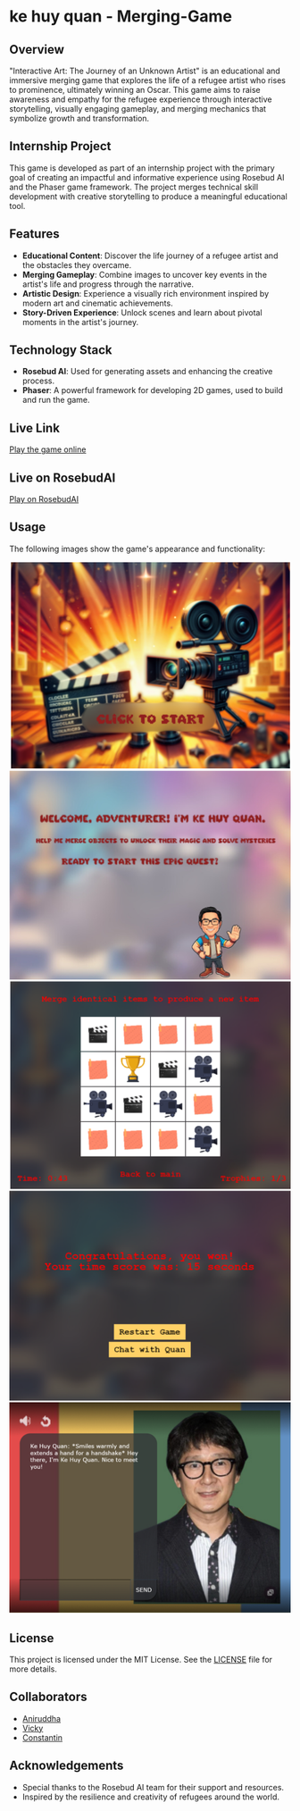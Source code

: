 # ke huy quan - Merging-Game

## Overview

"Interactive Art: The Journey of an Unknown Artist" is an educational and immersive merging game that explores the life of a refugee artist who rises to prominence, ultimately winning an Oscar. This game aims to raise awareness and empathy for the refugee experience through interactive storytelling, visually engaging gameplay, and merging mechanics that symbolize growth and transformation.

## Internship Project

This game is developed as part of an internship project with the primary goal of creating an impactful and informative experience using Rosebud AI and the Phaser game framework. The project merges technical skill development with creative storytelling to produce a meaningful educational tool.

## Features

- **Educational Content**: Discover the life journey of a refugee artist and the obstacles they overcame.
- **Merging Gameplay**: Combine images to uncover key events in the artist's life and progress through the narrative.
- **Artistic Design**: Experience a visually rich environment inspired by modern art and cinematic achievements.
- **Story-Driven Experience**: Unlock scenes and learn about pivotal moments in the artist's journey.

## Technology Stack

- **Rosebud AI**: Used for generating assets and enhancing the creative process.
- **Phaser**: A powerful framework for developing 2D games, used to build and run the game.

## Live Link

[Play the game online](https://github.com/sridharaniruddha/collective-game/)

## Live on RosebudAI

[Play on RosebudAI](https://play.rosebud.ai/games/e8c92f4d-132a-42f6-a44d-7264d6cb96dd)

## Usage

The following images show the game's appearance and functionality:

![Application Screenshot](assets/images/screenshot.png)
![Application Screenshot](assets/images/screenshot2.png)
![Application Screenshot](assets/images/screenshot3.png)
![Application Screenshot](assets/images/screenshot4.png)
![Application Screenshot](assets/images/screenshot5.png)

## License

This project is licensed under the MIT License. See the [LICENSE](LICENSE) file for more details.

## Collaborators

- [Aniruddha](https://github.com/sridharaniruddha)
- [Vicky](https://github.com/Vickysug)
- [Constantin](https://github.com/Costea47)

## Acknowledgements

- Special thanks to the Rosebud AI team for their support and resources.
- Inspired by the resilience and creativity of refugees around the world.
